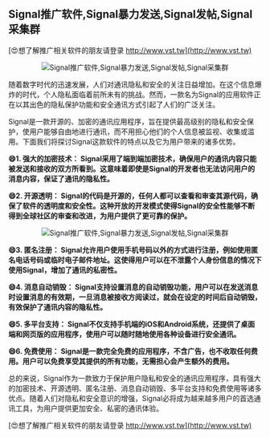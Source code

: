## **Signal推广软件,Signal暴力发送,Signal发帖,Signal采集群**

[😍想了解推广相关软件的朋友请登录 http://www.vst.tw](http://www.vst.tw)

 <center><img src="https://vst.tw/MP4/tuiguang/png/7.png" alt="Signal推广软件,Signal暴力发送,Signal发帖,Signal采集群"></center>

随着数字时代的迅速发展，人们对通讯隐私和安全的关注日益增加。在这个信息爆炸的时代，个人隐私面临着前所未有的挑战。然而，一款名为Signal的应用软件正在以其出色的隐私保护功能和安全通讯方式引起了人们的广泛关注。

Signal是一款开源的、加密的通讯应用程序，旨在提供最高级别的隐私和安全保护，使用户能够自由地进行通讯，而不用担心他们的个人信息被监视、收集或滥用。下面我们将探讨Signal这款软件的特点以及它为用户带来的诸多优势。

**😄1. 强大的加密技术： Signal采用了端到端加密技术，确保用户的通讯内容只能被发送和接收的双方所看到。这意味着即使是Signal的开发者也无法访问用户的消息内容，保证了通讯的隐私性。**

**😄2. 开源透明： Signal的代码是开源的，任何人都可以查看和审查其源代码，确保了软件的透明度和安全性。这种开放的开发模式使得Signal的安全性能够不断得到全球社区的审查和改进，为用户提供了更可靠的保护。**

 <center><img src="https://vst.tw/MP4/tuiguang/png/4.png" alt="Signal推广软件,Signal暴力发送,Signal发帖,Signal采集群"></center>

**😄3. 匿名注册： Signal允许用户使用手机号码以外的方式进行注册，例如使用匿名电话号码或临时电子邮件地址。这使得用户可以在不泄露个人身份信息的情况下使用Signal，增加了通讯的私密性。**

**😄4. 消息自动销毁： Signal支持设置消息的自动销毁功能，用户可以在发送消息时设置消息的有效期，一旦消息被接收方阅读过，就会在设定的时间后自动销毁，有效保护了通讯内容的隐私性。**

**😄5. 多平台支持： Signal不仅支持手机端的iOS和Android系统，还提供了桌面端和网页版的应用程序，使用户可以随时随地使用各种设备进行安全通讯。**

**😄6. 免费使用： Signal是一款完全免费的应用程序，不含广告，也不收取任何费用。用户可以免费享受其提供的所有功能，无需担心会产生额外的费用。**

总的来说，Signal作为一款致力于保护用户隐私和安全的通讯应用程序，具有强大的加密技术、开源透明、匿名注册、消息自动销毁、多平台支持和免费使用等诸多优点。随着人们对隐私和安全意识的增强，Signal必将成为越来越多用户的首选通讯工具，为用户提供更加安全、私密的通讯体验。

[😍想了解推广相关软件的朋友请登录 http://www.vst.tw](http://www.vst.tw)



